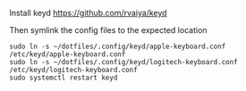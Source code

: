 
Install keyd
https://github.com/rvaiya/keyd

Then symlink the config files to the expected location

```
sudo ln -s ~/dotfiles/.config/keyd/apple-keyboard.conf /etc/keyd/apple-keyboard.conf
sudo ln -s ~/dotfiles/.config/keyd/logitech-keyboard.conf /etc/keyd/logitech-keyboard.conf
sudo systemctl restart keyd
```




